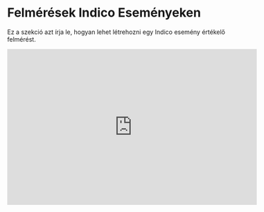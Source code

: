 # Felmérések Indico Eseményeken

Ez a szekció azt írja le, hogyan lehet létrehozni egy Indico esemény értékelő felmérést.

<iframe width="576" height="360" frameborder="0" src="https://cds.cern.ch/video/2261869?showTitle=true" allowfullscreen></iframe>

